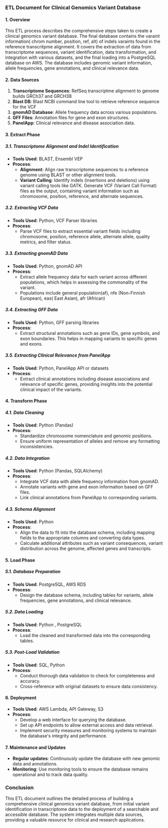 ### ETL Document for Clinical Genomics Variant Database

#### **1. Overview**

This ETL process describes the comprehensive steps taken to create a clinical genomics variant database. The final database contains the varaint information( chrom number, position, ref, alt) of indels varaints found in the reference transcritpme alignment.
It covers the extraction of data from transcriptome sequences, variant identification, data transformation, and integration with various datasets, and the final loading into a PostgreSQL database on AWS. The database includes genomic variant information, allele frequencies, gene annotations, and clinical relevance data.

#### **2. Data Sources**

1. **Transcriptome Sequences**: RefSeq transcriptme alignment to genome builds GRCh37 and GRCH38 
2. **Blast DB**: Blast NCBI command line tool to retrieve reference sequence for the VCF
3. **gnomAD Database**: Allele frequency data across various populations.
4. **GFF Files**: Annotation files for gene and exon structures.
5. **PanelApp**: Clinical relevance and disease association data.

#### **3. Extract Phase**

##### **3.1. Transcriptome Alignment and Indel Identification**

- **Tools Used**: BLAST, Ensembl VEP
- **Process**:
  - **Alignment**: Align raw transcriptome sequences to a reference genome using BLAST or other alignment tools.
  - **Variant Calling**: Identify indels (insertions and deletions) using variant calling tools like GATK. Generate VCF (Variant Call Format) files as the output, containing variant information such as chromosome, position, reference, and alternate sequences.

##### **3.2. Extracting VCF Data**

- **Tools Used**: Python, VCF Parser libraries
- **Process**:
  - Parse VCF files to extract essential variant fields including chromosome, position, reference allele, alternate allele, quality metrics, and filter status.

##### **3.3. Extracting gnomAD Data**

- **Tools Used**: Python, gnomAD API 
- **Process**:
  - Extract allele frequency data for each variant across different populations, which helps in assessing the commonality of the variant.
  - Populations include general population(af), nfe (Non-Finnish European), eas( East Asian), afr (African)

##### **3.4. Extracting GFF Data**

- **Tools Used**: Python, GFF parsing libraries
- **Process**:
  - Extract structural annotations such as gene IDs, gene symbols, and exon boundaries. This helps in mapping variants to specific genes and exons.

##### **3.5. Extracting Clinical Relevance from PanelApp**

- **Tools Used**: Python, PanelApp API or datasets
- **Process**:
  - Extract clinical annotations including disease associations and relevance of specific genes, providing insights into the potential clinical impact of the variants.

#### **4. Transform Phase**

##### **4.1. Data Cleaning**

- **Tools Used**: Python (Pandas)
- **Process**:
  - Standardize chromosome nomenclature and genomic positions.
  - Ensure uniform representation of alleles and remove any formatting inconsistencies.


##### **4.2. Data Integration**

- **Tools Used**: Python (Pandas, SQLAlchemy)
- **Process**:
  - Integrate VCF data with allele frequency information from gnomAD.
  - Annotate variants with gene and exon information based on GFF files.
  - Link clinical annotations from PanelApp to corresponding variants.

##### **4.3. Schema Alignment**

- **Tools Used**: Python
- **Process**:
  - Align the data to fit into the database schema, including mapping fields to the appropriate columns and converting data types.
  - Calculate additional attributes such as variant consequences, variant distribution across the genome, affected genes and transcripts.

#### **5. Load Phase**

##### **5.1. Database Preparation**

- **Tools Used**: PostgreSQL, AWS RDS
- **Process**:
  - Design the database schema, including tables for variants, allele frequencies, gene annotations, and clinical relevance.

##### **5.2. Data Loading**

- **Tools Used**: Python , PostgreSQL
- **Process**:
  - Load the cleaned and transformed data into the corresponding tables.

##### **5.3. Post-Load Validation**

- **Tools Used**: SQL, Python
- **Process**:
  - Conduct thorough data validation to check for completeness and accuracy.
  - Cross-reference with original datasets to ensure data consistency.

#### **6. Deployment**

- **Tools Used**: AWS Lambda, API Gateway, S3
- **Process**:
  - Develop a web interface for querying the database.
  - Set up API endpoints to allow external access and data retrieval.
  - Implement security measures and monitoring systems to maintain the database's integrity and performance.

#### **7. Maintenance and Updates**

- **Regular updates**: Continuously update the database with new genomic data and annotations.
- **Monitoring**: Use monitoring tools to ensure the database remains operational and to track data quality.

### Conclusion

This ETL document outlines the detailed process of building a comprehensive clinical genomics variant database, from initial variant identification in transcriptome data to the deployment of a searchable and accessible database. The system integrates multiple data sources, providing a valuable resource for clinical and research applications.